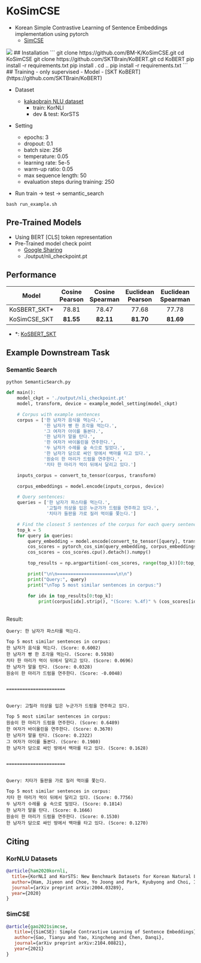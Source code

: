 # KoSimCSE
 - Korean Simple Contrastive Learning of Sentence Embeddings implementation using pytorch<br>
   - [SimCSE](https://arxiv.org/abs/2104.08821)
 <img src=https://user-images.githubusercontent.com/55969260/128805705-2381ad67-edc2-4070-ae36-a266122b9319.png>
## Installation
```
git clone https://github.com/BM-K/KoSimCSE.git
cd KoSimCSE
git clone https://github.com/SKTBrain/KoBERT.git
cd KoBERT
pip install -r requirements.txt
pip install .
cd ..
pip install -r requirements.txt
```
## Training - only supervised
 - Model
    - [SKT KoBERT](https://github.com/SKTBrain/KoBERT)
    
 - Dataset
    - [kakaobrain NLU dataset](https://github.com/kakaobrain/KorNLUDatasets)
      - train: KorNLI
      - dev & test: KorSTS
      
 - Setting
   - epochs: 3
   - dropout: 0.1
   - batch size: 256
   - temperature: 0.05
   - learning rate: 5e-5
   - warm-up ratio: 0.05
   - max sequence length: 50
   - evaluation steps during training: 250
   
 - Run train -> test -> semantic_search
  ```
  bash run_example.sh
  ```
## Pre-Trained Models
  - Using BERT [CLS] token representation
  - Pre-Trained model check point <br>
    - [Google Sharing](https://drive.google.com/drive/folders/1qiqqIucgqavAMmAn1HFJyLL9LZ2U6cbx?usp=sharing)
    - ./output/nli_checkpoint.pt

## Performance
|Model|Cosine Pearson|Cosine Spearman|Euclidean Pearson|Euclidean Spearman|Manhattan Pearson|Manhattan Spearman|Dot Pearson|Dot Spearman|
|:------------------------:|:----:|:----:|:----:|:----:|:----:|:----:|:----:|:----:|
|KoSBERT_SKT*|78.81|78.47|77.68|77.78|77.71|77.83|75.75|75.22|
|KoSimCSE_SKT|**81.55**|**82.11**|**81.70**|**81.69**|**81.65**|**81.60**|**78.19**|**77.18**|
 - \*: [KoSBERT_SKT](https://github.com/BM-K/KoSentenceBERT_SKT)
## Example Downstream Task
### Semantic Search
```
python SemanticSearch.py
```
```python
def main():
    model_ckpt = './output/nli_checkpoint.pt'
    model, transform, device = example_model_setting(model_ckpt)

    # Corpus with example sentences
    corpus = ['한 남자가 음식을 먹는다.',
              '한 남자가 빵 한 조각을 먹는다.',
              '그 여자가 아이를 돌본다.',
              '한 남자가 말을 탄다.',
              '한 여자가 바이올린을 연주한다.',
              '두 남자가 수레를 숲 속으로 밀었다.',
              '한 남자가 담으로 싸인 땅에서 백마를 타고 있다.',
              '원숭이 한 마리가 드럼을 연주한다.',
              '치타 한 마리가 먹이 뒤에서 달리고 있다.']

    inputs_corpus = convert_to_tensor(corpus, transform)

    corpus_embeddings = model.encode(inputs_corpus, device)

    # Query sentences:
    queries = ['한 남자가 파스타를 먹는다.',
               '고릴라 의상을 입은 누군가가 드럼을 연주하고 있다.',
               '치타가 들판을 가로 질러 먹이를 쫓는다.']

    # Find the closest 5 sentences of the corpus for each query sentence based on cosine similarity
    top_k = 5
    for query in queries:
        query_embedding = model.encode(convert_to_tensor([query], transform), device)
        cos_scores = pytorch_cos_sim(query_embedding, corpus_embeddings)[0]
        cos_scores = cos_scores.cpu().detach().numpy()

        top_results = np.argpartition(-cos_scores, range(top_k))[0:top_k]

        print("\n\n======================\n\n")
        print("Query:", query)
        print("\nTop 5 most similar sentences in corpus:")

        for idx in top_results[0:top_k]:
            print(corpus[idx].strip(), "(Score: %.4f)" % (cos_scores[idx]))
```
<br> Result:
```
Query: 한 남자가 파스타를 먹는다.

Top 5 most similar sentences in corpus:
한 남자가 음식을 먹는다. (Score: 0.6002)
한 남자가 빵 한 조각을 먹는다. (Score: 0.5938)
치타 한 마리가 먹이 뒤에서 달리고 있다. (Score: 0.0696)
한 남자가 말을 탄다. (Score: 0.0328)
원숭이 한 마리가 드럼을 연주한다. (Score: -0.0048)


======================


Query: 고릴라 의상을 입은 누군가가 드럼을 연주하고 있다.

Top 5 most similar sentences in corpus:
원숭이 한 마리가 드럼을 연주한다. (Score: 0.6489)
한 여자가 바이올린을 연주한다. (Score: 0.3670)
한 남자가 말을 탄다. (Score: 0.2322)
그 여자가 아이를 돌본다. (Score: 0.1980)
한 남자가 담으로 싸인 땅에서 백마를 타고 있다. (Score: 0.1628)


======================


Query: 치타가 들판을 가로 질러 먹이를 쫓는다.

Top 5 most similar sentences in corpus:
치타 한 마리가 먹이 뒤에서 달리고 있다. (Score: 0.7756)
두 남자가 수레를 숲 속으로 밀었다. (Score: 0.1814)
한 남자가 말을 탄다. (Score: 0.1666)
원숭이 한 마리가 드럼을 연주한다. (Score: 0.1530)
한 남자가 담으로 싸인 땅에서 백마를 타고 있다. (Score: 0.1270)

```

## Citing
### KorNLU Datasets
```bibtex
@article{ham2020kornli,
  title={KorNLI and KorSTS: New Benchmark Datasets for Korean Natural Language Understanding},
  author={Ham, Jiyeon and Choe, Yo Joong and Park, Kyubyong and Choi, Ilji and Soh, Hyungjoon},
  journal={arXiv preprint arXiv:2004.03289},
  year={2020}
}
```
### SimCSE
```bibtex
@article{gao2021simcse,
   title={{SimCSE}: Simple Contrastive Learning of Sentence Embeddings},
   author={Gao, Tianyu and Yao, Xingcheng and Chen, Danqi},
   journal={arXiv preprint arXiv:2104.08821},
   year={2021}
}
```
